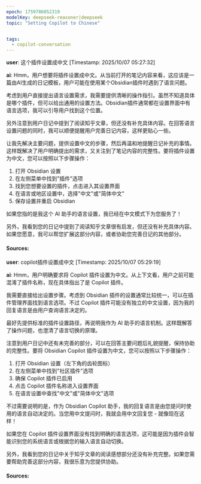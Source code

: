 ```yaml
---
epoch: 1759786052319
modelKey: deepseek-reasoner|deepseek
topic: "Setting Copilot to Chinese"


tags:
  - copilot-conversation
---
```


**user**: 这个插件设置成中文
[Timestamp: 2025/10/07 05:27:32]

**ai**: 
<think>Hmm，用户想要将插件设置成中文。从当前打开的笔记内容来看，这应该是一篇由AI生成的日记模板，用户可能在使用某个Obsidian插件时遇到了语言问题。

考虑到用户直接提出语言设置需求，我需要提供清晰的操作指引。虽然不知道具体是哪个插件，但可以给出通用的设置方法。Obsidian插件通常都在设置界面中有语言选项，我可以引导用户找到这个位置。

另外注意到用户日记中提到了阅读知乎文章，但还没有补充具体内容。在回答语言设置问题的同时，我可以顺便提醒用户完善日记内容，这样更贴心一些。

让我先解决主要问题，提供设置中文的步骤，然后再温和地提醒日记补充的事情。这样既解决了用户明确提出的需求，又关注到了笔记内容的完整性。要将</think>插件设置为中文，您可以按照以下步骤操作：

1. 打开 Obsidian 设置
2. 在左侧菜单中找到"插件"选项
3. 找到您想要设置的插件，点击进入其设置界面
4. 在语言或地区设置中，选择"中文"或"简体中文"
5. 保存设置并重启 Obsidian

如果您指的是我这个 AI 助手的语言设置，我已经在中文模式下为您服务了！

另外，我看到您的日记中提到了阅读知乎文章很有启发，但还没有补充具体内容。如果您愿意，我可以帮您扩展这部分内容，或者协助您完善日记的其他部分。

#### Sources:

[^1]: [[2025-10-07]]
[Timestamp: 2025/10/07 05:28:16]

**user**: copilot插件设置成中文
[Timestamp: 2025/10/07 05:29:19]

**ai**: 
<think>Hmm，用户明确要求将 Copilot 插件设置为中文。从上下文看，用户之前可能混淆了插件名称，现在具体指出了是 Copilot 插件。

我需要直接给出设置步骤。考虑到 Obsidian 插件的设置通常比较统一，可以在插件管理界面找到语言选项。不过 Copilot 插件可能没有独立的中文设置，因为我的回复语言是由用户查询语言决定的。

最好先提供标准的插件设置路径，再说明我作为 AI 助手的语言机制。这样既解答了操作问题，也澄清了语言切换的原理。

注意到用户日记中还有未完善的部分，可以在回答主要问题后礼貌提醒，保持协助的完整性。要将</think> Obsidian Copilot 插件设置为中文，您可以按照以下步骤操作：

1. 打开 Obsidian 设置（左下角的齿轮图标）
2. 在左侧菜单中找到"社区插件"选项
3. 确保 Copilot 插件已启用
4. 点击 Copilot 插件名称进入设置界面
5. 在语言设置中查找"中文"或"简体中文"选项

不过需要说明的是，作为 Obsidian Copilot 助手，我的回复语言是由您提问时使用的语言自动决定的。当您用中文提问时，我就会用中文回复您 - 就像现在这样！

如果您在 Copilot 插件设置界面没有找到明确的语言选项，这可能是因为插件会智能识别您的系统语言或根据您的输入语言自动切换。

另外，我看到您的日记中关于知乎文章的阅读感想部分还没有补充完整。如果您需要帮助完善这部分内容，我很乐意为您提供协助。

#### Sources:

[^1]: [[2025-10-07]]
[Timestamp: 2025/10/07 05:30:04]
